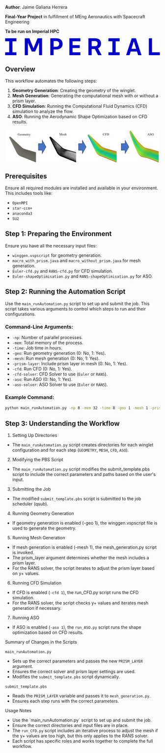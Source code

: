 
**Author**: Jaime Galiana Herrera

**Final-Year Project** in fulfillment of MEng Aeronautics with Spacecraft Engineering

**To be run on Imperial HPC**

![Imperial Logo](images/ImperialNewLogo.jpg)

## Overview

This workflow automates the following steps:

1. **Geometry Generation**: Creating the geometry of the winglet.
2. **Mesh Generation**: Generating the computational mesh with or without a prism layer.
3. **CFD Simulation**: Running the Computational Fluid Dynamics (CFD) simulation to analyze the flow.
4. **ASO**: Running the Aerodynamic Shape Optimization based on CFD results.

![Workflow](images/FLOWCHART.png)

## Prerequisites

Ensure all required modules are installed and available in your environment. This includes tools like:
- `OpenMPI`
- `star-ccm+`
- `anaconda3`
- `SU2`

## Step 1: Preparing the Environment

Ensure you have all the necessary input files:
- `winggen.vspscript` for geometry generation.
- `macro_with_prism.java` and `macro_without_prism.java` for mesh generation.
- `Euler-cfd.py` and `RANS-cfd.py` for CFD simulation.
- `Euler-shapeOptimisation.py` and `RANS-shapeOptimisation.py` for ASO.

## Step 2: Running the Automation Script

Use the `main_runAutomation.py` script to set up and submit the job. This script takes various arguments to control which steps to run and their configurations.

### Command-Line Arguments:
- `-np`: Number of parallel processes.
- `-mem`: Total memory of the process.
- `-time`: Job time in hours.
- `-geo`: Run geometry generation (0: No, 1: Yes).
- `-mesh`: Run mesh generation (0: No, 1: Yes).
- `-prism-layer`: Include prism layer in mesh (0: No, 1: Yes).
- `-cfd`: Run CFD (0: No, 1: Yes).
- `-cfd-solver`: CFD Solver to use (`Euler` or `RANS`).
- `-aso`: Run ASO (0: No, 1: Yes).
- `-aso-solver`: ASO Solver to use (`Euler` or `RANS`).

### Example Command:
```sh
python main_runAutomation.py -np 8 -mem 32 -time 8 -geo 1 -mesh 1 -prism-layer 0 -cfd 1 -cfd-solver euler -aso 1 -aso-solver euler
```

## Step 3: Understanding the Workflow

1. Setting Up Directories

- The `main_runAutomation.py` script creates directories for each winglet configuration and for each step (`GEOMETRY`, `MESH`, `CFD`, `ASO`).

2. Modifying the PBS Script

- The `main_runAutomation.py` script modifies the submit_template.pbs script to include the correct parameters and paths based on the user's input.

3. Submitting the Job

- The modified `submit_template.pbs` script is submitted to the job scheduler (qsub).

4. Running Geometry Generation

- If geometry generation is enabled (-geo 1), the winggen.vspscript file is used to generate the geometry.

5. Running Mesh Generation

- If mesh generation is enabled (-mesh 1), the mesh_generation.py script is invoked.
- The prism_layer argument determines whether the mesh includes a prism layer.
- For the RANS solver, the script iterates to adjust the prism layer based on y+ values.

6. Running CFD Simulation

- If CFD is enabled (`-cfd 1`), the run_CFD.py script runs the CFD simulation.
- For the RANS solver, the script checks y+ values and iterates mesh generation if necessary.

7. Running ASO

- If ASO is enabled (`-aso 1`), the `run_ASO.py` script runs the shape optimization based on CFD results.

Summary of Changes in the Scripts

`main_runAutomation.py`

- Sets up the correct parameters and passes the new `PRISM_LAYER` argument.
- Ensures the correct solver and prism layer settings are used.
- Modifies the `submit_template.pbs` script dynamically.

`submit_template.pbs`

- Reads the `PRISM_LAYER` variable and passes it to `mesh_generation.py`.
- Ensures each step runs with the correct parameters.

Usage Notes

- Use the `main_runAutomation.py´ script to set up and submit the job.
- Ensure the correct directories and input files are in place.
- The `run_CFD.py` script includes an iterative process to adjust the mesh if the y+ values are too high, but this only applies to the RANS solver.
- Each script has specific roles and works together to complete the full workflow.